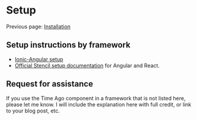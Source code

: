 # Setup

Previous page: [Installation](../README.md)

## Setup instructions by framework

* [Ionic-Angular setup](./ionic-angular-setup.md)
* [Official Stencil setup documentation](https://stenciljs.com/docs/framework-integration/) for Angular and React.

## Request for assistance

If you use the Time Ago component in a framework that is not listed here, please let me know. I will include the explanation here with full credit, or link to your blog post, etc.
